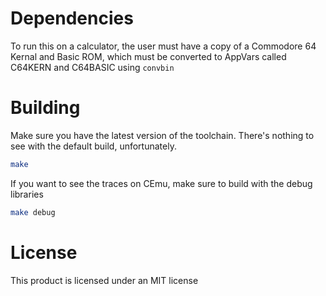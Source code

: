 # Dependencies
To run this on a calculator, the user must have a copy of a Commodore 64 Kernal and Basic ROM, which must be converted to AppVars called C64KERN and C64BASIC using `convbin`

# Building
Make sure you have the latest version of the toolchain. There's nothing to see with the default build, unfortunately.
```bash
make
```

If you want to see the traces on CEmu, make sure to build with the debug libraries
```bash
make debug
```

# License
This product is licensed under an MIT license